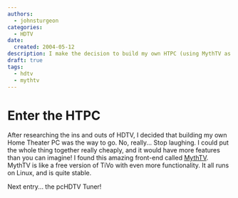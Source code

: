 ```yaml
---
authors:
  - johnsturgeon
categories:
  - HDTV
date:
  created: 2004-05-12
description: I make the decision to build my own HTPC (using MythTV as the frontend)
draft: true
tags:
  - hdtv
  - mythtv
---
```


# Enter the HTPC

After researching the ins and outs of HDTV, I decided that building my own Home Theater PC was the way to go. No, really... Stop laughing. I could put the whole thing together really cheaply, and it would have more features than you can imagine! I found this amazing front-end called [MythTV](http://www.mythtv.org/). MythTV is like a free version of TiVo with even more functionality. It all runs on Linux, and is quite stable.  
  
Next entry... the pcHDTV Tuner!
